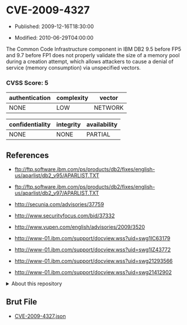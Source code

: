# CVE-2009-4327

- Published: 2009-12-16T18:30:00

- Modified: 2010-06-29T04:00:00

The Common Code Infrastructure component in IBM DB2 9.5 before FP5 and 9.7 before FP1 does not properly validate the size of a memory pool during a creation attempt, which allows attackers to cause a denial of service (memory consumption) via unspecified vectors.

### CVSS Score: **5**

| authentication | complexity | vector |
| --- | --- | --- |
| NONE | LOW | NETWORK |

| confidentiality | integrity | availability |
| --- | --- | --- |
| NONE | NONE | PARTIAL |

## References

* ftp://ftp.software.ibm.com/ps/products/db2/fixes/english-us/aparlist/db2_v95/APARLIST.TXT

* ftp://ftp.software.ibm.com/ps/products/db2/fixes/english-us/aparlist/db2_v97/APARLIST.TXT

* http://secunia.com/advisories/37759

* http://www.securityfocus.com/bid/37332

* http://www.vupen.com/english/advisories/2009/3520

* http://www-01.ibm.com/support/docview.wss?uid=swg1IC63179

* http://www-01.ibm.com/support/docview.wss?uid=swg1IZ43772

* http://www-01.ibm.com/support/docview.wss?uid=swg21293566

* http://www-01.ibm.com/support/docview.wss?uid=swg21412902

<details>
<summary>About this repository</summary> 

  This repository is part of the project [Live Hack CVE](https://github.com/Live-Hack-CVE). Main website can be found [www.live-hack.org](https://www.live-hack.org) 
  
  Made by [Sn0wAlice](https://github.com/Sn0wAlice) for the people that care about security and need to have a feed of the latest CVEs. Hope you enjoy it, don't forget to star the repo and follow me on [Twitter](https://twitter.com/Sn0wAlice) and [Github](https://github.com/Sn0wAlice). And that is my [personnal website](https://www.alice-snow.me/)

  - [Home Page](https://github.com/Live-Hack-CVE)
  - [Framework](https://github.com/Live-Hack-CVE/cve-framework)
  - [CVE database](https://github.com/Live-Hack-CVE/full_database)
  - [Changelog](https://github.com/Live-Hack-CVE/Changelog)
</details>

## Brut File

* [CVE-2009-4327.json](https://raw.githubusercontent.com/Live-Hack-CVE/full_database/main/cves/2009/CVE-2009-4327.json)

